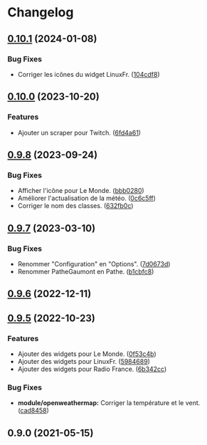 # Changelog

## [0.10.1](https://github.com/regseb/gout-regseb/compare/v0.10.0...v0.10.1) (2024-01-08)

### Bug Fixes

- Corriger les icônes du widget LinuxFr. ([104cdf8](https://github.com/regseb/gout-regseb/commit/104cdf8d95010174d790c6ac3660e967cd95628b))

## [0.10.0](https://github.com/regseb/gout-regseb/compare/v0.9.8...v0.10.0) (2023-10-20)

### Features

- Ajouter un scraper pour Twitch. ([6fd4a61](https://github.com/regseb/gout-regseb/commit/6fd4a613a12b2c47efc692ecaf78ed743c81d80a))

## [0.9.8](https://github.com/regseb/gout-regseb/compare/v0.9.7...v0.9.8) (2023-09-24)

### Bug Fixes

- Afficher l'icône pour Le Monde. ([bbb0280](https://github.com/regseb/gout-regseb/commit/bbb0280f079acb4b568fb1bc3c1db397bab3686c))
- Améliorer l'actualisation de la météo. ([0c6c5ff](https://github.com/regseb/gout-regseb/commit/0c6c5ff59a7378575750abbe4011e7228d645743))
- Corriger le nom des classes. ([632fb0c](https://github.com/regseb/gout-regseb/commit/632fb0c4349055cf352423e881f3a792c0facf16))

## [0.9.7](https://github.com/regseb/gout-regseb/compare/v0.9.6...v0.9.7) (2023-03-10)

### Bug Fixes

- Renommer "Configuration" en "Options". ([7d0673d](https://github.com/regseb/gout-regseb/commit/7d0673deaf9b34cac1a691fc03f3dbf1d421b947))
- Renommer PatheGaumont en Pathe. ([b1cbfc8](https://github.com/regseb/gout-regseb/commit/b1cbfc866ad357f4659a2f86b65c09d5c7bc2631))

## [0.9.6](https://github.com/regseb/gout-regseb/compare/v0.9.5...v0.9.6) (2022-12-11)

## [0.9.5](https://github.com/regseb/gout-regseb/compare/v0.9.4...v0.9.5) (2022-10-23)

### Features

- Ajouter des widgets pour Le Monde. ([0f53c4b](https://github.com/regseb/gout-regseb/commit/0f53c4bb4ba6899a53d4943c4ff68f64357d33ee))
- Ajouter des widgets pour LinuxFr. ([5984689](https://github.com/regseb/gout-regseb/commit/5984689458a4f79dfdea49d93f565698f1cbd653))
- Ajouter des widgets pour Radio France. ([6b342cc](https://github.com/regseb/gout-regseb/commit/6b342ccdb16390ea020174dc77ab91b38375e7d4))

### Bug Fixes

- **module/openweathermap:** Corriger la température et le vent. ([cad8458](https://github.com/regseb/gout-regseb/commit/cad845897bbf21a2243fd7abcf800fc7ef909e92))

## 0.9.0 (2021-05-15)

